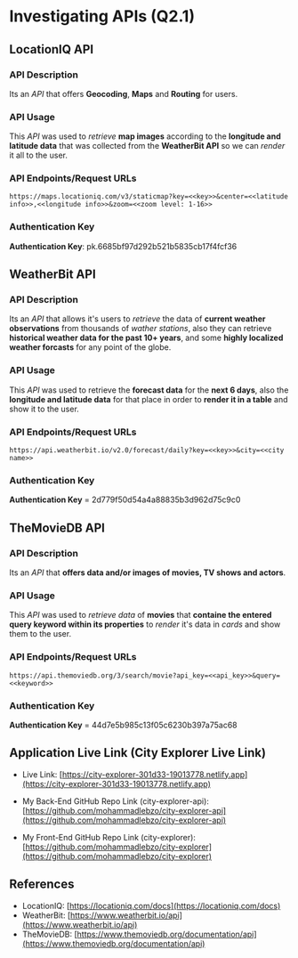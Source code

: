 # Investigating APIs (Q2.1)

## LocationIQ API

### API Description

Its an *API* that offers **Geocoding**, **Maps** and **Routing** for users.

### API Usage

This *API* was used to *retrieve* **map images** according to the **longitude and latitude data** that was collected from the **WeatherBit API** so we can *render* it all to the user.

### API Endpoints/Request URLs

`https://maps.locationiq.com/v3/staticmap?key=<<key>>&center=<<latitude info>>,<<longitude info>>&zoom=<<zoom level: 1-16>>`

### Authentication Key

**Authentication Key**: pk.6685bf97d292b521b5835cb17f4fcf36

## WeatherBit API

### API Description

Its an *API* that allows it's users to *retrieve* the data of **current weather observations** from thousands of *wather stations*, also they can retrieve **historical weather data for the past 10+ years**, and some **highly localized weather forcasts** for any point of the globe.

### API Usage

This *API* was used to retrieve the **forecast data** for the **next 6 days**, also the **longitude and latitude data** for that place in order to **render it in a table** and show it to the user.

### API Endpoints/Request URLs

`https://api.weatherbit.io/v2.0/forecast/daily?key=<<key>>&city=<<city name>>`

### Authentication Key

**Authentication Key** = 2d779f50d54a4a88835b3d962d75c9c0

## TheMovieDB API

### API Description

Its an *API* that **offers data and/or images of movies, TV shows and actors**.

### API Usage

This *API* was used to *retrieve data* of **movies** that **containe the entered query keyword within its properties** to *render* it's data in *cards* and show them to the user.

### API Endpoints/Request URLs

`https://api.themoviedb.org/3/search/movie?api_key=<<api_key>>&query=<<keyword>>`

### Authentication Key

**Authentication Key** = 44d7e5b985c13f05c6230b397a75ac68

## Application Live Link (City Explorer Live Link)

- Live Link: [https://city-explorer-301d33-19013778.netlify.app](https://city-explorer-301d33-19013778.netlify.app)

- My Back-End GitHub Repo Link (city-explorer-api): [https://github.com/mohammadlebzo/city-explorer-api](https://github.com/mohammadlebzo/city-explorer-api)
- My Front-End GitHub Repo Link (city-explorer): [https://github.com/mohammadlebzo/city-explorer](https://github.com/mohammadlebzo/city-explorer)

## References

- LocationIQ: [https://locationiq.com/docs](https://locationiq.com/docs)
- WeatherBit: [https://www.weatherbit.io/api](https://www.weatherbit.io/api)
- TheMovieDB: [https://www.themoviedb.org/documentation/api](https://www.themoviedb.org/documentation/api)

